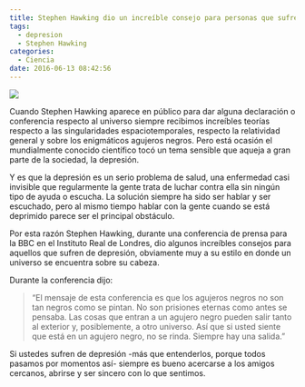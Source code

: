 ```yaml
---
title: Stephen Hawking dio un increíble consejo para personas que sufren de depresión
tags:
  - depresion
  - Stephen Hawking
categories:
  - Ciencia 
date: 2016-06-13 08:42:56
---
```

![](https://res.cloudinary.com/pidmx/image/upload/v1465825431/Stephen-Hawking-860x464_aiwvk4.jpg)

Cuando Stephen Hawking aparece en público para dar alguna declaración o conferencia respecto al universo siempre recibimos increíbles teorías respecto a las singularidades espaciotemporales, respecto la relatividad general y sobre los enigmáticos agujeros negros. Pero está ocasión el mundialmente conocido científico tocó un tema sensible que aqueja a gran parte de la sociedad, la depresión.

Y es que la depresión es un serio problema de salud, una enfermedad casi invisible que regularmente la gente trata de luchar contra ella sin ningún tipo de ayuda o escucha. La solución siempre ha sido ser hablar y ser escuchado, pero al mismo tiempo hablar con la gente cuando se está deprimido parece ser el principal obstáculo.

Por esta razón Stephen Hawking, durante una conferencia de prensa para la BBC en el Instituto Real de Londres, dio algunos increíbles consejos para aquellos que sufren de depresión, obviamente muy a su estilo en donde un universo se encuentra sobre su cabeza.

Durante la conferencia dijo:

> “El mensaje de esta conferencia es que los agujeros negros no son tan negros como se pintan. No son prisiones eternas como antes se pensaba. Las cosas que entran a un agujero negro pueden salir tanto al exterior y, posiblemente, a otro universo. Así que si usted siente que está en un agujero negro, no se rinda. Siempre hay una salida.”

Si ustedes sufren de depresión -más que entenderlos, porque todos pasamos por momentos así- siempre es bueno acercarse a los amigos cercanos, abrirse y ser sincero con lo que sentimos.
